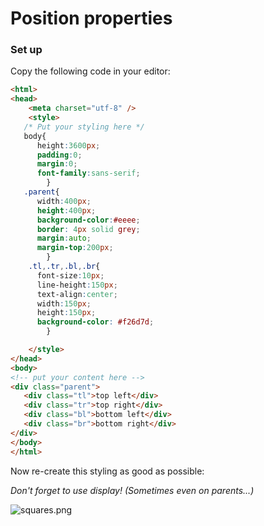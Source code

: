 # Position properties

### Set up

Copy the following code in your editor:

```html
<html>
<head>
    <meta charset="utf-8" />
    <style>
   /* Put your styling here */
   body{
      height:3600px;
      padding:0;
      margin:0;
      font-family:sans-serif;
        }
   .parent{
      width:400px;
      height:400px;
      background-color:#eeee;
      border: 4px solid grey;
      margin:auto;
      margin-top:200px;
        }
    .tl,.tr,.bl,.br{
      font-size:10px;
      line-height:150px;
      text-align:center;
      width:150px;
      height:150px;
      background-color: #f26d7d;
        }        

    </style>
</head>
<body>
<!-- put your content here -->
<div class="parent">
   <div class="tl">top left</div>
   <div class="tr">top right</div>
   <div class="bl">bottom left</div>
   <div class="br">bottom right</div>
</div>
</body>
</html>
```

Now re-create this styling as good as possible:

*Don't forget to use display! (Sometimes even on parents...)*

![squares.png](..\resources\images\squares.png)
